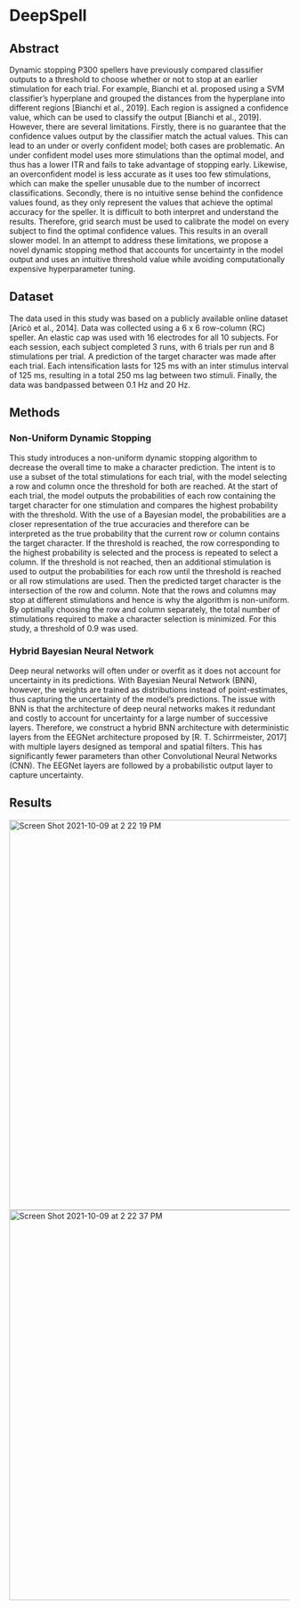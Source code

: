 # DeepSpell

## Abstract
Dynamic stopping P300 spellers have previously compared classifier outputs to a
threshold to choose whether or not to stop at an earlier stimulation for each trial. For
example, Bianchi et al. proposed using a SVM classifier’s hyperplane and grouped the
distances from the hyperplane into different regions [Bianchi et al., 2019]. Each region is
assigned a confidence value, which can be used to classify the output [Bianchi et al.,
2019]. However, there are several limitations. Firstly, there is no guarantee that the
confidence values output by the classifier match the actual values. This can lead to an
under or overly confident model; both cases are problematic. An under confident model
uses more stimulations than the optimal model, and thus has a lower ITR and fails to
take advantage of stopping early. Likewise, an overconfident model is less accurate as
it uses too few stimulations, which can make the speller unusable due to the number of
incorrect classifications. Secondly, there is no intuitive sense behind the confidence
values found, as they only represent the values that achieve the optimal accuracy for
the speller. It is difficult to both interpret and understand the results. Therefore, grid
search must be used to calibrate the model on every subject to find the optimal
confidence values. This results in an overall slower model. In an attempt to address
these limitations, we propose a novel dynamic stopping method that accounts for
uncertainty in the model output and uses an intuitive threshold value while avoiding
computationally expensive hyperparameter tuning.

## Dataset
The data used in this study was based on a publicly available online dataset [Aricò et
al., 2014]. Data was collected using a 6 x 6 row-column (RC) speller. An elastic cap was
used with 16 electrodes for all 10 subjects. For each session, each subject completed 3
runs, with 6 trials per run and 8 stimulations per trial. A prediction of the target character was made after each trial. Each intensification lasts for 125 ms with an inter stimulus interval of 125 ms, resulting in a total 250 ms lag between two stimuli. Finally, the data was bandpassed between 0.1 Hz and 20 Hz.

## Methods

### Non-Uniform Dynamic Stopping
This study introduces a non-uniform dynamic stopping
algorithm to decrease the overall time to make a character prediction. The intent is to
use a subset of the total stimulations for each trial, with the model selecting a row and
column once the threshold for both are reached. At the start of each trial, the model
outputs the probabilities of each row containing the target character for one stimulation
and compares the highest probability with the threshold. With the use of a Bayesian
model, the probabilities are a closer representation of the true accuracies and therefore
can be interpreted as the true probability that the current row or column contains the
target character. If the threshold is reached, the row corresponding to the highest
probability is selected and the process is repeated to select a column. If the threshold is
not reached, then an additional stimulation is used to output the probabilities for each
row until the threshold is reached or all row stimulations are used. Then the predicted
target character is the intersection of the row and column. Note that the rows and
columns may stop at different stimulations and hence is why the algorithm is
non-uniform. By optimally choosing the row and column separately, the total number of
stimulations required to make a character selection is minimized. For this study, a
threshold of 0.9 was used.

### Hybrid Bayesian Neural Network
Deep neural networks will often under or overfit as it
does not account for uncertainty in its predictions. With Bayesian Neural Network
(BNN), however, the weights are trained as distributions instead of point-estimates, thus
capturing the uncertainty of the model’s predictions. The issue with BNN is that the
architecture of deep neural networks makes it redundant and costly to account for
uncertainty for a large number of successive layers. Therefore, we construct a hybrid
BNN architecture with deterministic layers from the EEGNet architecture proposed by
[R. T. Schirrmeister, 2017] with multiple layers designed as temporal and spatial filters.
This has significantly fewer parameters than other Convolutional Neural Networks
(CNN). The EEGNet layers are followed by a probabilistic output layer to capture
uncertainty.

## Results
<img width="700" alt="Screen Shot 2021-10-09 at 2 22 19 PM" src="https://user-images.githubusercontent.com/45252772/136674088-4f17595c-1360-4d4b-8b93-4a94c558d017.png">
<img width="700" alt="Screen Shot 2021-10-09 at 2 22 37 PM" src="https://user-images.githubusercontent.com/45252772/136674097-9754ea12-7bb7-49bd-93b5-f465917259aa.png">

